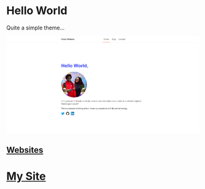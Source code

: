 # Hello World
Quite a simple theme...

![website](website.png)

## [Websites](https://github.com/vaporjawn/websites)

# [My Site](https://vaporjawn.github.io/)
